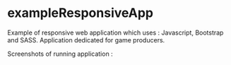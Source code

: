 # exampleResponsiveApp

Example of responsive web application which uses : Javascript, Bootstrap and  SASS. Application dedicated for game producers.

Screenshots of running application :

